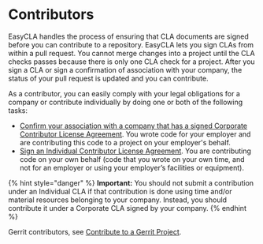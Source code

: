 # Contributors

EasyCLA handles the process of ensuring that CLA documents are signed before you can contribute to a repository. EasyCLA lets you sign CLAs from within a pull request. You cannot merge changes into a project until the CLA checks passes because there is only one CLA check for a project. After you sign a CLA or sign a confirmation of association with your company, the status of your pull request is updated and you can contribute.

As a contributor, you can easily comply with your legal obligations for a company or contribute individually by doing one or both of the following tasks:

* ​[Confirm your association with a company that has a signed Corporate Contributor License Agreement](corporate-contributor.md). You wrote code for your employer and are contributing this code to a project on your employer's behalf.
* ​[Sign an Individual Contributor License Agreement](individual-contributor.md). You are contributing code on your own behalf \(code that you wrote on your own time, and not for an employer or using your employer’s facilities or equipment\).

{% hint style="danger" %}
**Important:** You should not submit a contribution under an Individual CLA if that contribution is done using time and/or material resources belonging to your company. Instead, you should contribute it under a Corporate CLA signed by your company.
{% endhint %}

Gerrit contributors, see [Contribute to a Gerrit Project](corporate-contributor.md#gerrit).

